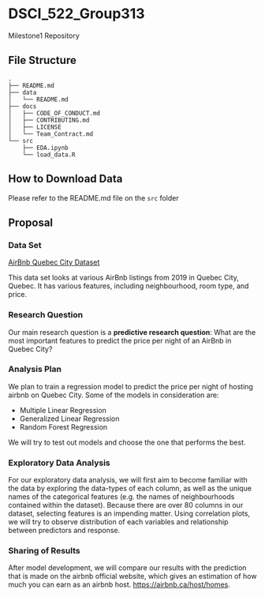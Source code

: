 # DSCI_522_Group313
Milestone1 Repository

## File Structure

```
.
├── README.md
├── data
│   └── README.md
├── docs
│   ├── CODE_OF_CONDUCT.md
│   ├── CONTRIBUTING.md
│   ├── LICENSE
│   └── Team_Contract.md
└── src
    ├── EDA.ipynb
    └── load_data.R

```

## How to Download Data

Please refer to the README.md file on the `src` folder



## Proposal

### Data Set
[AirBnb Quebec City Dataset](http://data.insideairbnb.com/canada/qc/quebec-city/2019-11-07/data/listings.csv.gz)

This data set looks at various AirBnb listings from 2019 in Quebec City, Quebec. It has various features, including neighbourhood, room type, and price. 

### Research Question

Our main research question is a **predictive research question**: What are the most important features to predict the price per night of an AirBnb in Quebec City?
 

### Analysis Plan

We plan to train a regression model to predict the price per night of hosting airbnb on Quebec City.
Some of the models in consideration are:
- Multiple Linear Regression
- Generalized Linear Regression
- Random Forest Regression

We will try to test out models and choose the one that performs the best.


### Exploratory Data Analysis 
For our exploratory data analysis, we will first aim to become familiar with the data by exploring the data-types of each column, as well as the unique names of the categorical features (e.g. the names of neighbourhoods contained within the dataset).
Because there are over 80 columns in our dataset, selecting features is an impending matter. Using correlation plots, we will try to observe distribution of each variables and relationship between predictors and response.

### Sharing of Results
After model development, we will compare our results with the prediction that is made on the airbnb official website, which gives an estimation of how much you can earn as an airbnb host. https://airbnb.ca/host/homes.
